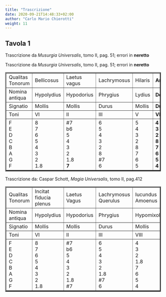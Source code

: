 ```yaml
---
title: "Trascrizione"
date: 2020-09-21T14:48:33+02:00
author: "Carlo Mario Chierotti"
weight: 11
---
```


## Tavola 1

Trascrizione da <em>Musurgia Universalis</em>, tomo II, pag. 51; errori in <strong>neretto</strong></p>

<p>Trascrizione da <em>Musurgia Universalis</em>, tomo II, pag. 51; errori in <strong>neretto</strong></p>

<table width="85%" border="3" cellpadding="1">
<tr>
    <td class="c">Qualitas Tonorum</td>
    <td class="c">Bellicosus</td>
    <td class="c">Laetus vagus</td>
    <td class="c">Lachrymosus</td>
    <td class="c">Hilaris</td>
    <td class="c"><strong>Amenus</strong></td>
    <td class="c">Pius Religiosus</td>
    <td class="c">Tristis querulus</td>
    <td class="c">Voluptuosus</td>
    <td class="c">Iucundus</td>
    <td class="c">Fiducia plenus</td>
    <td class="c">Mollis vanus</td>
    <td class="c">Magnificus</td>
    <td class="c">Severus Vehemens</td>
</tr>
<tr>
    <td class="c">Nomina antiqua</td>
    <td class="c">Hypolydius</td>
    <td class="c">Hypodorius</td>
    <td class="c">Phrygius</td>
    <td class="c">Lydius</td>
    <td class="c"><strong>Dorius</strong></td>
    <td class="c">Dorius</td>
    <td class="c">Hypophrygius</td>
    <td class="c">Myxolydius</td>
    <td class="c">Hypomixolydius</td>
    <td class="c">Ionius</td>
    <td class="c">Hypoionius</td>
    <td class="c">Iastius</td>
    <td class="c">Hypoiastius</td>
</tr>
<tr>
    <td class="c">Signatio</td>
    <td class="c">Mollis</td>
    <td class="c">Mollis</td>
    <td class="c">Durus</td>
    <td class="c">Mollis</td>
    <td class="c"><strong>Durus</strong></td>
    <td class="c">Durus</td>
    <td class="c">Durus</td>
    <td class="c">Durus</td>
    <td class="c">Mollis</td>
    <td class="c">Mollis</td>
    <td class="c">Durus</td>
    <td class="c">Durus</td>
    <td class="c">Mollis</td>
</tr>
<tr>
    <td class="c">Toni</td>
    <td class="c">VI</td>
    <td class="c">II</td>
    <td class="c">III</td>
    <td class="c">V</td>
    <td class="c"><strong>VIII</strong></td>
    <td class="c">I</td>
    <td class="c">IV</td>
    <td class="c">VII</td>
    <td class="c">VIII</td>
    <td class="c">IX</td>
    <td class="c">X</td>
    <td class="c">XI</td>
    <td class="c">XII</td>
</tr>
<tr>
    <td class="c">F<br>E<br>D<br>C<br>B<br>A<br>G<br>F</td>
    <td class="c">8<br>7<br>6<br>5<br>4<br>3<br>2<br>1.8</td>
    <td class="c">#7<br>b6<br>5<br>4<br>3<br>2<br>1.8<br><strong>7</strong></td>
    <td class="c">6<br>5<br>4<br>3<br>2<br>8<br>#7<br>6</td>
    <td class="c">5<br>4<br>3<br>2<br>8<br>7<br>6<br>5</td>
    <td class="c"><strong>4<br>3<br>2<br>8<br>7<br>6<br>5<br>4</strong></td>
    <td class="c">3<br>2<br>8<br>#7<br>b6<br>5<br>4<br>3</td>
    <td class="c">2<br>8<br>7<br>6<br><strong>b5</strong><br>4<br>#3<br>2</td>
    <td class="c">#7<br>6<br>5<br>4<br>3<br>2<br>8<br><strong>7</strong></td>
    <td class="c">4<br>3<br>2<br>8<br>7<br>6<br>5<br>4</td>
    <td class="c">3<br>2<br>8<br>#7<br>b6<br>5<br>4<br>3</td>
    <td class="c">6<br>5<br>4<br>3<br>2<br>8<br>7<br>6</td>
    <td class="c">4<br>3<br>2<br>8<br>7<br>6<br>5<br>4</td>
    <td class="c">8<br>7<br>6<br>5<br>4<br>3<br>2<br>1</td>
</tr>
</table>
<p>Trascrizione da: Caspar Schott, <em>Magia Universalis</em>, tomo II, pag.412</p>
<table width="85%" border="3" cellpadding="1">
<tr>
    <td class="c">Qualitas Tonorum</td>
    <td class="c">Incitat fiducia plenus</td>
    <td class="c">Laetus Vagus</td>
    <td class="c">Lachrymosus Querulus</td>
    <td class="c">Iucundus Amoenus</td>
    <td class="c">Pius Religiosus</td>
    <td class="c">Tristis Funebris</td>
    <td class="c">Voluptuosus</td>
    <td class="c">Hilaris Amoenus</td>
    <td class="c">Fiducia plenus</td>
    <td class="c">Amatorius Mollis</td>
    <td class="c">Magnificus</td>
    <td class="c">Severus Vehemens</td>
</tr>
<tr>
    <td class="c">Nomina antiqua</td>
    <td class="c">Hypolydius</td>
    <td class="c">Hypodorius</td>
    <td class="c">Phrygius</td>
    <td class="c">Hypomixolydius</td>
    <td class="c">Dorius</td>
    <td class="c">Hypophrygius</td>
    <td class="c">Mixolydius</td>
    <td class="c">Lydius</td>
    <td class="c">Ionius</td>
    <td class="c">Hypoionius</td>
    <td class="c">Iastius</td>
    <td class="c">Hypoiastius</td>
</tr>
<tr>
    <td class="c">Signatio</td>
    <td class="c">Mollis</td>
    <td class="c">Mollis</td>
    <td class="c">Durus</td>
    <td class="c">Mollis</td>
    <td class="c">Durus</td>
    <td class="c">Durus</td>
    <td class="c">Durus</td>
    <td class="c">Mollis</td>
    <td class="c">Mollis</td>
    <td class="c">Durus</td>
    <td class="c">Durus</td>
    <td class="c">Mollis</td>
</tr>
<tr>
    <td class="c">Toni</td>
    <td class="c">VI</td>
    <td class="c">II</td>
    <td class="c">III</td>
    <td class="c">VIII</td>
    <td class="c">I</td>
    <td class="c">IV</td>
    <td class="c">VII</td>
    <td class="c">V</td>
    <td class="c">IX</td>
    <td class="c">X</td>
    <td class="c">XI</td>
    <td class="c">XII</td>
</tr>
<tr>
    <td class="c">F<br>E<br>D<br>C<br>B<br>A<br>G<br>F</td>
    <td class="c">8<br>7<br>6<br>5<br>4<br>3<br>2<br>1.8</td>
    <td class="c">#7<br>b6<br>5<br>4<br>3<br>2<br>1.8<br>#7</td>
    <td class="c">6<br>5<br>4<br>3<br>2<br>1.8<br>#7<br>6</td>
    <td class="c">4<br>3<br>2<br>1.8<br>7<br>6<br>5<br>4</td>
    <td class="c">3<br>2<br>1.8<br>#7<br>b6<br>5<br>4<br>3</td>
    <td class="c">2<br>1.8<br>7<br>6<br>5<br>4<br>3<br>2</td>
    <td class="c">#7<br>6<br>5<br>4<br>3<br>2<br>1.8<br>#7</td>
    <td class="c">5<br>4<br>3<br>2<br>1.8<br>7<br>6<br>5</td>
    <td class="c">3<br>2<br>1.8<br>#7<br>b6<br>5<br>4<br>3</td>
    <td class="c">4<br>3<br>2<br>1.8<br>7<br>6<br>5<br>4</td>
    <td class="c">8<br>7<br>6<br>5<br>4<br>3<br>2<br>1.8</td>
    <td class="c">6<br>5<br>4<br>3<br>2<br>1.8<br>7<br>6</td>
</tr>
</table>
